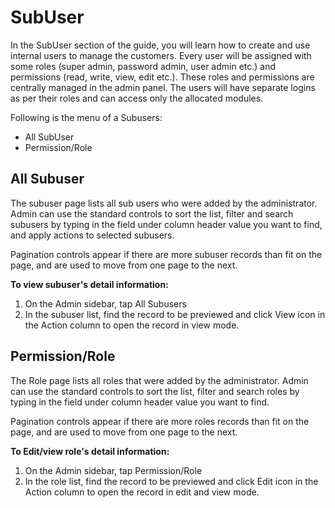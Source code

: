 # SubUser
In the SubUser section of the guide, you will learn how to create and use internal users to manage the customers. Every user will be assigned with some roles (super admin, password admin, user admin etc.) and permissions (read, write, view, edit etc.). These roles and permissions are centrally managed in the admin panel. The users will have separate logins as per their roles and can access only the allocated modules.

Following is the menu of a Subusers:
  * All SubUser 
  * Permission/Role

## All Subuser
The subuser page lists all sub users who were added by the administrator. Admin can use the standard controls to sort the list, filter and search subusers by typing in the field under column header value you want to find, and apply actions to selected subusers.

Pagination controls appear if there are more subuser records than fit on the page, and are used to move from one page to the next.

**To view subuser's detail information:**

1) On the Admin sidebar, tap All Subusers
2) In the subuser list, find the record to be previewed and click View icon in the Action column to open the record in view mode.

## Permission/Role
The Role page lists all roles that were added by the administrator. Admin can use the standard controls to sort the list, filter and search roles by typing in the field under column header value you want to find.

Pagination controls appear if there are more roles records than fit on the page, and are used to move from one page to the next.

**To Edit/view role's detail information:**

1) On the Admin sidebar, tap Permission/Role
2) In the role list, find the record to be previewed and click Edit icon in the Action column to open the record in edit and view mode.
